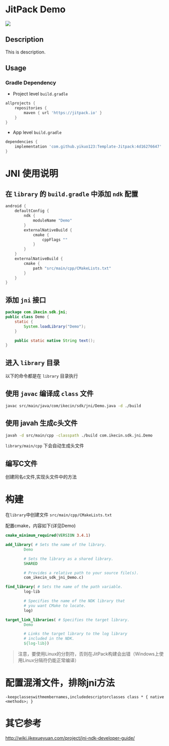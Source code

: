 # JitPack Demo

[![](https://jitpack.io/v/yikuo123/Template-Jitpack.svg)](https://jitpack.io/#yikuo123/Template-Jitpack)

## Description

This is description.

## Usage

### Gradle Dependency 

- Project level `build.gradle`

```gradle
allprojects {
    repositories {
        maven { url 'https://jitpack.io' }
    }
}
```

- App level `build.gradle`

```gradle
dependencies {
    implementation 'com.github.yikuo123:Template-Jitpack:4d16276647'
}
```

# JNI 使用说明

## 在 `library` 的 `build.gradle` 中添加 `ndk` 配置

```gradle
android {
    defaultConfig {
        ndk {
            moduleName "Demo"
        }
        externalNativeBuild {
            cmake {
                cppFlags ""
            }
        }
    }
    externalNativeBuild {
        cmake {
            path "src/main/cpp/CMakeLists.txt"
        }
    }
}
```

## 添加 `jni` 接口

```java
package com.ikecin.sdk.jni;
public class Demo {
    static {
        System.loadLibrary("Demo");
    }

    public static native String text();
}
```

## 进入 `library` 目录

以下的命令都是在 `library` 目录执行


## 使用 `javac` 编译成 `class` 文件

```bash
javac src/main/java/com/ikecin/sdk/jni/Demo.java -d ./build 
```

## 使用 javah 生成c头文件

```bash
javah -d src/main/cpp -classpath ./build com.ikecin.sdk.jni.Demo
```

`library/main/cpp` 下会自动生成头文件

## 编写C文件

创建同名c文件,实现头文件中的方法

# 构建

在`library`中创建文件 `src/main/cpp/CMakeLists.txt`

配置cmake，内容如下(详见Demo)

```cmake
cmake_minimum_required(VERSION 3.4.1)

add_library( # Sets the name of the library.
        Demo

        # Sets the library as a shared library.
        SHARED

        # Provides a relative path to your source file(s).
        com_ikecin_sdk_jni_Demo.c)

find_library( # Sets the name of the path variable.
        log-lib

        # Specifies the name of the NDK library that
        # you want CMake to locate.
        log)

target_link_libraries( # Specifies the target library.
        Demo

        # Links the target library to the log library
        # included in the NDK.
        ${log-lib})
```

> 注意，要使用Linux的分割符，否则在JitPack构建会出错（Windows上使用Linux分隔符仍能正常编译）

# 配置混淆文件，排除jni方法

`-keepclasseswithmembernames,includedescriptorclasses class * { native <methods>; }`

# 其它参考

http://wiki.jikexueyuan.com/project/jni-ndk-developer-guide/
